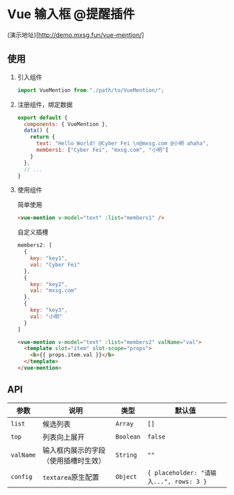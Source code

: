 # Vue 输入框 @提醒插件

(演示地址)[http://demo.mxsg.fun/vue-mention/]

## 使用

1. 引入组件

   ```javascript
   import VueMention from "./path/to/VueMention/";
   ```

2. 注册组件，绑定数据

   ```javascript
   export default {
     components: { VueMention },
     data() {
       return {
         text: "Hello World! @Cyber Fei \n@mxsg.com @小明 ahaha",
         members1: ["Cyber Fei", "mxsg.com", "小明"]
       }
     },
     // ...
   }
   ```

3. 使用组件

   简单使用

   ```html
   <vue-mention v-model="text" :list="members1" />
   ```

   自定义插槽

   ```javascript
   members2: [
     {
       key: "key1",
       val: "Cyber Fei"
     },
     {
       key: "key2",
       val: "mxsg.com"
     },
     {
       key: "key3",
       val: "小明"
     }
   ]
   ```

   ```html
   <vue-mention v-model="text" :list="members2" valName="val">
     <template slot="item" slot-scope="props">
       <b>{{ props.item.val }}</b>
     </template>
   </vue-mention>
   ```

## API

| 参数      | 说明                                 | 类型      | 默认值                                  |
| --------- | ------------------------------------ | --------- | --------------------------------------- |
| `list`    | 候选列表                             | `Array`   | `[]`                                    |
| `top`     | 列表向上展开                         | `Boolean` | `false`                                 |
| `valName` | 输入框内展示的字段（使用插槽时生效） | `String`  | `""`                                    |
| `config`  | `textarea`原生配置                   | `Object`  | `{ placeholder: "请输入...", rows: 3 }` |



